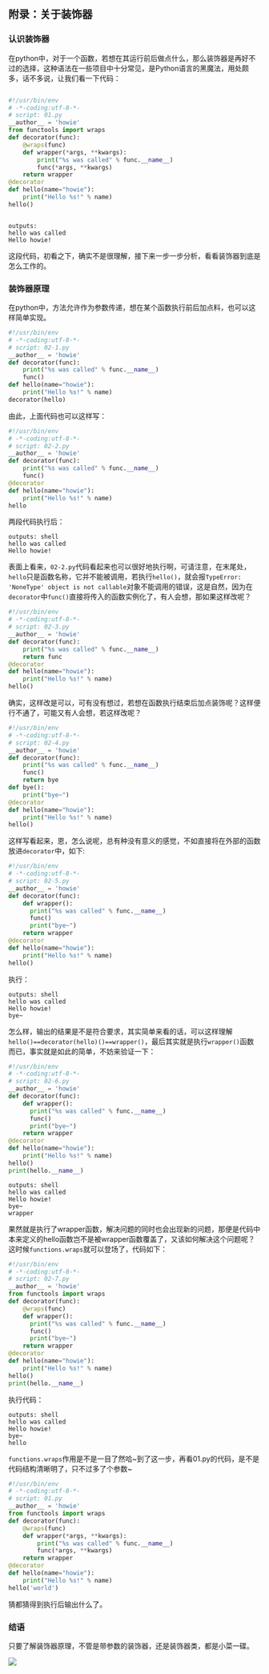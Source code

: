 ## 附录：关于装饰器

### 认识装饰器
在python中，对于一个函数，若想在其运行前后做点什么，那么装饰器是再好不过的选择，这种语法在一些项目中十分常见，是Python语言的黑魔法，用处颇多，话不多说，让我们看一下代码：

``` python

#!/usr/bin/env
# -*-coding:utf-8-*-
# script: 01.py
__author__ = 'howie'
from functools import wraps
def decorator(func):
    @wraps(func)
    def wrapper(*args, **kwargs):
        print("%s was called" % func.__name__)
        func(*args, **kwargs)
    return wrapper
@decorator
def hello(name="howie"):
    print("Hello %s!" % name)
hello()

```

``` shell

outputs:
hello was called
Hello howie!

```

这段代码，初看之下，确实不是很理解，接下来一步一步分析，看看装饰器到底是怎么工作的。

### 装饰器原理

在python中，方法允许作为参数传递，想在某个函数执行前后加点料，也可以这样简单实现。

``` python
#!/usr/bin/env
# -*-coding:utf-8-*-
# script: 02-1.py
__author__ = 'howie'
def decorator(func):
    print("%s was called" % func.__name__)
    func()
def hello(name="howie"):
    print("Hello %s!" % name)
decorator(hello)

```

由此，上面代码也可以这样写：

``` python
#!/usr/bin/env
# -*-coding:utf-8-*-
# script: 02-2.py
__author__ = 'howie'
def decorator(func):
    print("%s was called" % func.__name__)
    func()
@decorator
def hello(name="howie"):
    print("Hello %s!" % name)
hello

```

两段代码执行后：

```
outputs: shell
hello was called
Hello howie!
```

表面上看来，`02-2.py`代码看起来也可以很好地执行啊，可请注意，在末尾处，`hello`只是函数名称，它并不能被调用，若执行`hello()`，就会报`TypeError: 'NoneType' object is not callable`对象不能调用的错误，这是自然，因为在`decorator`中`func()`直接将传入的函数实例化了，有人会想，那如果这样改呢？

``` python
#!/usr/bin/env
# -*-coding:utf-8-*-
# script: 02-3.py
__author__ = 'howie'
def decorator(func):
    print("%s was called" % func.__name__)
    return func
@decorator
def hello(name="howie"):
    print("Hello %s!" % name)
hello()

```

确实，这样改是可以，可有没有想过，若想在函数执行结束后加点装饰呢？这样便行不通了，可能又有人会想，若这样改呢？

``` python
#!/usr/bin/env
# -*-coding:utf-8-*-
# script: 02-4.py
__author__ = 'howie'
def decorator(func):
    print("%s was called" % func.__name__)
    func()
    return bye
def bye():
    print("bye~")
@decorator
def hello(name="howie"):
    print("Hello %s!" % name)
hello()

```

这样写看起来，恩，怎么说呢，总有种没有意义的感觉，不如直接将在外部的函数放进`decorator`中，如下:

``` python
#!/usr/bin/env
# -*-coding:utf-8-*-
# script: 02-5.py
__author__ = 'howie'
def decorator(func):
    def wrapper():
      print("%s was called" % func.__name__)
      func()
      print("bye~")
    return wrapper
@decorator
def hello(name="howie"):
    print("Hello %s!" % name)
hello()

```

执行：

```
outputs: shell
hello was called
Hello howie!
bye~
```

怎么样，输出的结果是不是符合要求，其实简单来看的话，可以这样理解`hello()==decorator(hello)()==wrapper()`，最后其实就是执行`wrapper()`函数而已，事实就是如此的简单，不妨来验证一下：

``` python
#!/usr/bin/env
# -*-coding:utf-8-*-
# script: 02-6.py
__author__ = 'howie'
def decorator(func):
    def wrapper():
      print("%s was called" % func.__name__)
      func()
      print("bye~")
    return wrapper
@decorator
def hello(name="howie"):
    print("Hello %s!" % name)
hello()
print(hello.__name__)

```

```
outputs: shell
hello was called
Hello howie!
bye~
wrapper
```

果然就是执行了wrapper函数，解决问题的同时也会出现新的问题，那便是代码中本来定义的hello函数岂不是被wrapper函数覆盖了，又该如何解决这个问题呢？这时候`functions.wraps`就可以登场了，代码如下：

``` python
#!/usr/bin/env
# -*-coding:utf-8-*-
# script: 02-7.py
__author__ = 'howie'
from functools import wraps
def decorator(func):
    @wraps(func)
    def wrapper():
      print("%s was called" % func.__name__)
      func()
      print("bye~")
    return wrapper
@decorator
def hello(name="howie"):
    print("Hello %s!" % name)
hello()
print(hello.__name__)

```

执行代码：

```
outputs: shell
hello was called
Hello howie!
bye~
hello
```

`functions.wraps`作用是不是一目了然哈~到了这一步，再看01.py的代码，是不是代码结构清晰明了，只不过多了个参数~

``` python
#!/usr/bin/env
# -*-coding:utf-8-*-
# script: 01.py
__author__ = 'howie'
from functools import wraps
def decorator(func):
    @wraps(func)
    def wrapper(*args, **kwargs):
        print("%s was called" % func.__name__)
        func(*args, **kwargs)
    return wrapper
@decorator
def hello(name="howie"):
    print("Hello %s!" % name)
hello('world')

```
猜都猜得到执行后输出什么了。

### 结语
只要了解装饰器原理，不管是带参数的装饰器，还是装饰器类，都是小菜一碟。

![](https://raw.githubusercontent.com/howie6879/oss/master/images/扫码_搜索联合传播样式-白色版.jpg)

